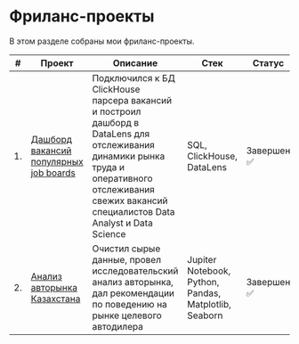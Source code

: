 # Фриланс-проекты
 
В этом разделе собраны мои фриланс-проекты.

| #    | Проект                | Описание                                                     | Стек                                                         | Статус                                                         |
| ---- | ------------------------------------------------------------ | ------------------------------------------------------------ | ------------------------------------------------------------ | ------------------------------------------------------------ |
| 1.   | [Дашборд вакансий популярных job boards](https://github.com/mechfil/freelance_projects/tree/main/Dashboard%20DataLens) | Подключился к БД ClickHouse парсера вакансий и построил дашборд в DataLens для отслеживания динамики рынка труда и оперативного отслеживания свежих вакансий специалистов Data Analyst и Data Science | SQL, ClickHouse,  DataLens      | Завершен ✅     |
| 2.   | [Анализ авторынка Казахстана](https://github.com/mechfil/freelance_projects/tree/main/Auto%20Kazakhstan) | Очистил сырые данные, провел исследовательский анализ авторынка, дал рекомендации по поведению на рынке целевого автодилера | Jupiter Notebook, Python, Pandas, Matplotlib, Seaborn       | Завершен ✅     |